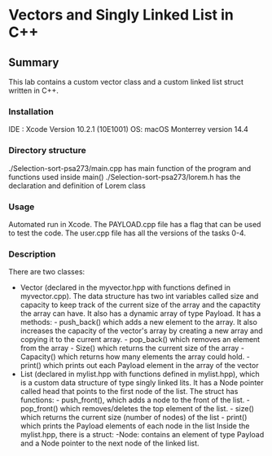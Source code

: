 # Vectors and Singly Linked List in C++
## Summary
This lab contains a custom vector class and a custom linked list struct written in C++. 

### Installation
IDE : Xcode Version 10.2.1 (10E1001)
OS: macOS Monterrey version 14.4
### Directory structure
./Selection-sort-psa273/main.cpp has main function of the program and functions used inside main()
./Selection-sort-psa273/lorem.h has the declaration and definition of Lorem class
### Usage 
Automated run in Xcode. The PAYLOAD.cpp file has a flag that can be used to test the code. The user.cpp file has all the versions of the tasks 0-4.
### Description
There are two classes:
- Vector (declared in the myvector.hpp with functions defined in myvector.cpp). The data structure has two int variables called size and capacity to keep track of the current size of the array and the capactity the array can have. It also has a dynamic array of type Payload. It has a methods:
        - push_back() which adds a new element to the array. It also increases the capacity of the vector's array by creating a new array and copying it to the current array.
        - pop_back() which removes an element from the array
        - Size() which returns the current size of the array
        - Capacity() which returns how many elements the array could hold. 
        - print() which prints out each Payload element in the array of the vector
- List (declared in mylist.hpp with functions defined in mylist.hpp), which is a custom data structure of type singly linked lits. It has a Node pointer called head that points to the first node of the list. The struct has functions: 
        - push_front(), which adds a node to the front of the list.
        - pop_front() which removes/deletes the top element of the list.
        - size() which returns the current size (number of nodes) of the list
        - print() which prints the Payload elements of each node in the list
    Inside the mylist.hpp, there is a struct:
        -Node: contains an element of type Payload and a Node pointer to the next node of the linked list. 
